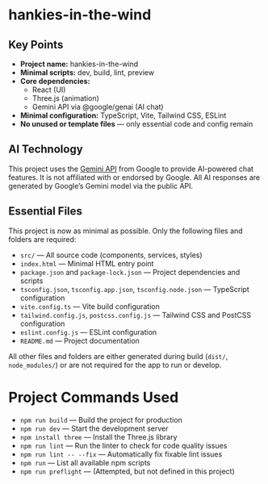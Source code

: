 # hankies-in-the-wind

## Key Points

- **Project name:** hankies-in-the-wind
- **Minimal scripts:** dev, build, lint, preview
- **Core dependencies:**
  - React (UI)
  - Three.js (animation)
  - Gemini API via @google/genai (AI chat)
- **Minimal configuration:** TypeScript, Vite, Tailwind CSS, ESLint
- **No unused or template files** — only essential code and config remain

## AI Technology

This project uses the [Gemini API](https://ai.google.dev/) from Google to provide AI-powered chat features. It is not affiliated with or endorsed by Google. All AI responses are generated by Google’s Gemini model via the public API.

## Essential Files

This project is now as minimal as possible. Only the following files and folders are required:

- `src/` — All source code (components, services, styles)
- `index.html` — Minimal HTML entry point
- `package.json` and `package-lock.json` — Project dependencies and scripts
- `tsconfig.json`, `tsconfig.app.json`, `tsconfig.node.json` — TypeScript configuration
- `vite.config.ts` — Vite build configuration
- `tailwind.config.js`, `postcss.config.js` — Tailwind CSS and PostCSS configuration
- `eslint.config.js` — ESLint configuration
- `README.md` — Project documentation

All other files and folders are either generated during build (`dist/`, `node_modules/`) or are not required for the app to run or develop.

# Project Commands Used

- `npm run build` — Build the project for production
- `npm run dev` — Start the development server
- `npm install three` — Install the Three.js library
- `npm run lint` — Run the linter to check for code quality issues
- `npm run lint -- --fix` — Automatically fix fixable lint issues
- `npm run` — List all available npm scripts
- `npm run preflight` — (Attempted, but not defined in this project) 